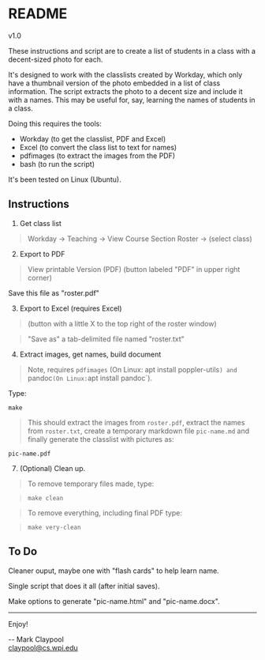 # README

v1.0

These instructions and script are to create a list of students in a
class with a decent-sized photo for each.

It's designed to work with the classlists created by Workday, which
only have a thumbnail version of the photo embedded in a list of class
information.  The script extracts the photo to a decent size and
include it with a names.  This may be useful for, say, learning the
names of students in a class.

Doing this requires the tools:

- Workday (to get the classlist, PDF and Excel)
- Excel (to convert the class list to text for names)
- pdfimages (to extract the images from the PDF)
- bash (to run the script)

It's been tested on Linux (Ubuntu).


## Instructions

1. Get class list

> Workday -> Teaching -> View Course Section Roster -> (select class)



2. Export to PDF

> View printable Version (PDF) (button labeled "PDF" in upper right corner)

Save this file as "roster.pdf"


3. Export to Excel (requires Excel)

> (button with a little X to the top right of the roster window)

> "Save as" a tab-delimited file named "roster.txt"


4. Extract images, get names, build document

> Note, requires `pdfimages` (On Linux: apt install poppler-utils`) and `pandoc` (On Linux: `apt install pandoc`).

Type:

`make`

> This should extract the images from `roster.pdf`, extract the names from `roster.txt`, create a temporary markdown file `pic-name.md` and finally generate the classlist with pictures as:

`pic-name.pdf`


7. (Optional) Clean up.

> To remove temporary files made, type:

> `make clean`

> To remove everything, including final PDF type:

> `make very-clean`


## To Do

Cleaner ouput, maybe one with "flash cards" to help learn name.

Single script that does it all (after initial saves).

Make options to generate "pic-name.html" and "pic-name.docx".

------------

Enjoy!

-- Mark Claypool  
claypool@cs.wpi.edu

